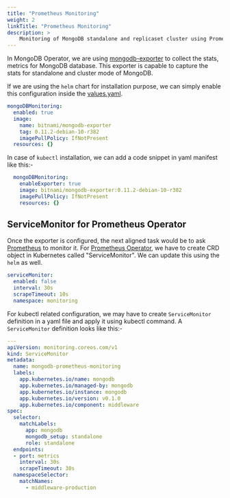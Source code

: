 ```yaml
---
title: "Prometheus Monitoring"
weight: 2
linkTitle: "Prometheus Monitoring"
description: >
    Monitoring of MongoDB standalone and replicaset cluster using Prometheus
---
```


In MongoDB Operator, we are using [mongodb-exporter](https://github.com/percona/mongodb_exporter) to collect the stats, metrics for MongoDB database. This exporter is capable to capture the stats for standalone and cluster mode of MongoDB.

If we are using the `helm` chart for installation purpose, we can simply enable this configuration inside the [values.yaml](https://github.com/OT-CONTAINER-KIT/helm-charts/blob/main/charts/mongodb-cluster/values.yaml). 

```yaml
mongoDBMonitoring:
  enabled: true
  image:
    name: bitnami/mongodb-exporter
    tag: 0.11.2-debian-10-r382
    imagePullPolicy: IfNotPresent
  resources: {}
```

In case of `kubectl` installation, we can add a code snippet in yaml manifest like this:-

```yaml
  mongoDBMonitoring:
    enableExporter: true
    image: bitnami/mongodb-exporter:0.11.2-debian-10-r382
    imagePullPolicy: IfNotPresent
    resources: {}
```

## ServiceMonitor for Prometheus Operator

Once the exporter is configured, the next aligned task would be to ask [Prometheus](https://prometheus.io) to monitor it. For [Prometheus Operator](https://github.com/prometheus-operator/prometheus-operator), we have to create CRD object in Kubernetes called "ServiceMonitor". We can update this using the `helm` as well.

```yaml
serviceMonitor:
  enabled: false
  interval: 30s
  scrapeTimeout: 10s
  namespace: monitoring
```

For kubectl related configuration, we may have to create `ServiceMonitor` definition in a yaml file and apply it using kubectl command. A `ServiceMonitor` definition looks like this:-

```yaml
---
apiVersion: monitoring.coreos.com/v1
kind: ServiceMonitor
metadata:
  name: mongodb-prometheus-monitoring
  labels:
    app.kubernetes.io/name: mongodb
    app.kubernetes.io/managed-by: mongodb
    app.kubernetes.io/instance: mongodb
    app.kubernetes.io/version: v0.1.0
    app.kubernetes.io/component: middleware
spec:
  selector:
    matchLabels:
      app: mongodb
      mongodb_setup: standalone
      role: standalone
  endpoints:
  - port: metrics
    interval: 30s
    scrapeTimeout: 30s
  namespaceSelector:
    matchNames:
      - middleware-production
```



